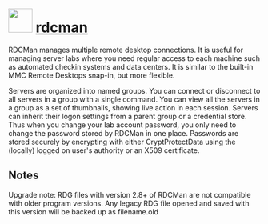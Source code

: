 # <img src="https://cdn.jsdelivr.net/gh/chocolatey-community/chocolatey-packages@cfd84d3d546b3479bb2c5ece367867ba6e495c30/icons/rdcman.png" width="48" height="48"/> [rdcman](https://chocolatey.org/packages/rdcman)

RDCMan manages multiple remote desktop connections. It is useful for managing server labs where you need regular access to each machine such as automated checkin systems and data centers. It is similar to the built-in MMC Remote Desktops snap-in, but more flexible.

Servers are organized into named groups. You can connect or disconnect to all servers in a group with a single command. You can view all the servers in a group as a set of thumbnails, showing live action in each session. Servers can inherit their logon settings from a parent group or a credential store. Thus when you change your lab account password, you only need to change the password stored by RDCMan in one place. Passwords are stored securely by encrypting with either CryptProtectData using the (locally) logged on user's authority or an X509 certificate.

## Notes

Upgrade note: RDG files with version 2.8+ of RDCMan are not compatible with older program versions. Any legacy RDG file opened and saved with this version will be backed up as filename.old
